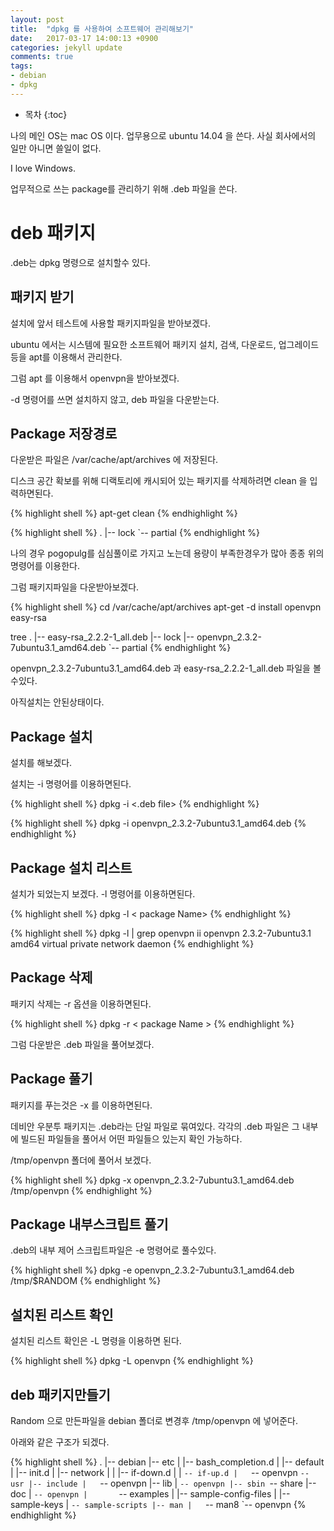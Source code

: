 ```yaml
---
layout: post
title:  "dpkg 를 사용하여 소프트웨어 관리해보기"
date:   2017-03-17 14:00:13 +0900
categories: jekyll update
comments: true
tags:
- debian
- dpkg
---
```

* 목차
{:toc}

나의 메인 OS는 mac OS 이다. 업무용으로 ubuntu 14.04 을 쓴다. 사실 회사에서의 일만 아니면 쓸일이 없다. 

I love Windows.

업무적으로 쓰는 package를 관리하기 위해 .deb 파일을 쓴다. 
# deb 패키지
.deb는 dpkg 명령으로 설치할수 있다.

## 패키지 받기
설치에 앞서 테스트에 사용할 패키지파일을 받아보겠다.

ubuntu 에서는 시스템에 필요한 소프트웨어 패키지 설치, 검색, 다운로드, 업그레이드등을 apt를 이용해서 관리한다.

그럼 apt 를 이용해서 openvpn을 받아보겠다.

-d 명령어를 쓰면 설치하지 않고, deb 파일을 다운받는다.

## Package  저장경로
다운받은 파일은 /var/cache/apt/archives 에 저장된다.

디스크 공간 확보를 위해 디랙토리에 캐시되어 있는 패키지를 삭제하려면 clean 을 입력하면된다.

{% highlight shell %}
apt-get clean
{% endhighlight %}

{% highlight shell %}
.
|-- lock
`-- partial
{% endhighlight %}

나의 경우 pogopulg를 심심풀이로 가지고 노는데 용량이 부족한경우가 많아 종종 위의 명령어를 이용한다.

그럼 패키지파일을 다운받아보겠다.

{% highlight shell %}
cd /var/cache/apt/archives
apt-get -d install openvpn easy-rsa

tree
.
|-- easy-rsa_2.2.2-1_all.deb
|-- lock
|-- openvpn_2.3.2-7ubuntu3.1_amd64.deb
`-- partial
{% endhighlight %}

openvpn_2.3.2-7ubuntu3.1_amd64.deb 과 easy-rsa_2.2.2-1_all.deb 파일을 볼수있다.

아직설치는 안된상태이다.

## Package 설치 
설치를 해보겠다.

설치는 -i 명령어를 이용하면된다.

{% highlight shell %}
dpkg -i <.deb file>
{% endhighlight %}

{% highlight shell %}
dpkg -i openvpn_2.3.2-7ubuntu3.1_amd64.deb
{% endhighlight %}

## Package 설치 리스트
설치가 되었는지 보겠다. -l 명령어를 이용하면된다.

{% highlight shell %}
dpkg -l < package Name>
{% endhighlight %}

{% highlight shell %}
dpkg -l | grep openvpn
ii  openvpn                          2.3.2-7ubuntu3.1                    amd64        virtual private network daemon
{% endhighlight %}

## Package 삭제
패키지 삭제는 -r 옵션을 이용하면된다.

{% highlight shell %}
dpkg -r < package Name >
{% endhighlight %}

그럼 다운받은 .deb 파일을 풀어보겠다.

## Package 풀기
패키지를 푸는것은 -x 를 이용하면된다.

데비안 우분투 패키지는 .deb라는 단일 파일로 묶여있다. 각각의 .deb 파일은 그 내부에 빌드된 파일들을 풀어서 어떤 파일들으 있는지 확인 가능하다.

/tmp/openvpn 폴더에 풀어서 보겠다.

{% highlight shell %}
dpkg -x openvpn_2.3.2-7ubuntu3.1_amd64.deb /tmp/openvpn
{% endhighlight %}

## Package 내부스크립트 풀기
.deb의 내부 제어 스크립트파일은 -e 명령어로 풀수있다.

{% highlight shell %}
dpkg -e openvpn_2.3.2-7ubuntu3.1_amd64.deb /tmp/$RANDOM
{% endhighlight %}

## 설치된 리스트 확인
설치된 리스트 확인은 -L 명령을 이용하면 된다.

{% highlight shell %}
dpkg -L openvpn
{% endhighlight %}

## deb 패키지만들기

Random 으로 만든파일을 debian 폴더로 변경후 /tmp/openvpn 에 넣어준다.

아래와 같은 구조가 되겠다.

{% highlight shell %}
.
|-- debian
|-- etc
|   |-- bash_completion.d
|   |-- default
|   |-- init.d
|   |-- network
|   |   |-- if-down.d
|   |   `-- if-up.d
|   `-- openvpn
`-- usr
    |-- include
    |   `-- openvpn
    |-- lib
    |   `-- openvpn
    |-- sbin
    `-- share
        |-- doc
        |   `-- openvpn
        |       `-- examples
        |           |-- sample-config-files
        |           |-- sample-keys
        |           `-- sample-scripts
        |-- man
        |   `-- man8
        `-- openvpn
{% endhighlight %}





